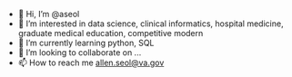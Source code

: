 - 👋 Hi, I’m @aseol
- 👀 I’m interested in data science, clinical informatics, hospital medicine, graduate medical education, competitive modern
- 🌱 I’m currently learning python, SQL
- 💞️ I’m looking to collaborate on ...
- 📫 How to reach me allen.seol@va.gov

<!---
aseol/aseol is a ✨ special ✨ repository because its `README.md` (this file) appears on your GitHub profile.
You can click the Preview link to take a look at your changes.
--->
